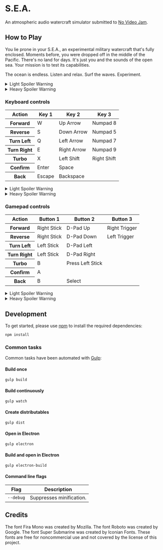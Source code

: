 # S.E.A.
An atmospheric audio watercraft simulator submitted to [No Video Jam](https://itch.io/jam/no-video-jam).

## How to Play
You lie prone in your S.E.A., an experimental military watercraft that's fully enclosed.
Moments before, you were dropped off in the middle of the Pacific.
There's no land for days.
It's just you and the sounds of the open sea.
Your mission is to test its capabilities.

The ocean is endless.
Listen and relax.
Surf the waves.
Experiment.

<details>
  <summary>Light Spoiler Warning</summary>
  <p>The console suggests that S.E.A. is an acronym for Submersible Exploration Apparatus.</p>
</details>

<details>
  <summary>Heavy Spoiler Warning</summary>
  <p>The military has intelligence that a vast network of caves exists beneath the ocean floor. They suspect that valuable treasures, some not of this world, lay dormant inside. Perhaps your objective is to submerge, explore, and acquire these artifacts.</p>
</details>

### Keyboard controls
<table>
  <thead>
    <tr>
      <th>Action</th>
      <th>Key 1</th>
      <th>Key 2</th>
      <th>Key 3</th>
    </tr>
  </thead>
  <tbody>
    <tr>
      <th>Forward</th>
      <td>W</td>
      <td>Up Arrow</td>
      <td>Numpad 8</td>
    </tr>
    <tr>
      <th>Reverse</th>
      <td>S</td>
      <td>Down Arrow</td>
      <td>Numpad 5</td>
    </tr>
    <tr>
      <th>Turn Left</th>
      <td>Q</td>
      <td>Left Arrow</td>
      <td>Numpad 7</td>
    </tr>
    <tr>
      <th>Turn Right</th>
      <td>E</td>
      <td>Right Arrow</td>
      <td>Numpad 9</td>
    </tr>
    <tr>
      <th>Turbo</th>
      <td>X</td>
      <td>Left Shift</td>
      <td>Right Shift</td>
    </tr>
    <tr>
      <th>Confirm</th>
      <td>Enter</td>
      <td>Space</td>
      <td></td>
    </tr>
    <tr>
      <th>Back</th>
      <td>Escape</td>
      <td>Backspace</td>
      <td></td>
    </tr>
  </tbody>
</table>

<details>
  <summary>Light Spoiler Warning</summary>
  <p>The briefing suggested that the S.E.A. has undocumented capabilities. Try to experiment with its controls.</p>
</details>

<details>
  <summary>Heavy Spoiler Warning</summary>
  <p>A radio transmission instructs you that the S.E.A. has additional controls for navigating below the surface:</p>
  <table>
    <thead>
      <tr>
        <th>Action</th>
        <th>Key 1</th>
        <th>Key 2</th>
        <th>Key 3</th>
      </tr>
    </thead>
    <tbody>
      <tr>
        <th>Strafe Left</th>
        <td>A</td>
        <td>Numpad 4</td>
        <td></td>
      </tr>
      <tr>
        <th>Strafe Right</th>
        <td>D</td>
        <td>Numpad 6</td>
        <td></td>
      </tr>
      <tr>
        <th>Scan Area</th>
        <td>F</td>
        <td>Left Alt</td>
        <td>Right Alt</td>
      </tr>
      <tr>
        <th>Ascend</th>
        <td>Z</td>
        <td>Space</td>
        <td></td>
      </tr>
      <tr>
        <th>Descend</th>
        <td>C</td>
        <td>Left Control</td>
        <td>Right Control</td>
      </tr>
    </tbody>
  </table>
</details>

### Gamepad controls
<table>
  <thead>
    <tr>
      <th>Action</th>
      <th>Button 1</th>
      <th>Button 2</th>
      <th>Button 3</th>
    </tr>
  </thead>
  <tbody>
    <tr>
      <th>Forward</th>
      <td>Right Stick</td>
      <td>D-Pad Up</td>
      <td>Right Trigger</td>
    </tr>
    <tr>
      <th>Reverse</th>
      <td>Right Stick</td>
      <td>D-Pad Down</td>
      <td>Left Trigger</td>
    </tr>
    <tr>
      <th>Turn Left</th>
      <td>Left Stick</td>
      <td>D-Pad Left</td>
      <td></td>
    </tr>
    <tr>
      <th>Turn Right</th>
      <td>Left Stick</td>
      <td>D-Pad Right</td>
      <td></td>
    </tr>
    <tr>
      <th>Turbo</th>
      <td>B</td>
      <td>Press Left Stick</td>
      <td></td>
    </tr>
    <tr>
      <th>Confirm</th>
      <td>A</td>
      <td></td>
      <td></td>
    </tr>
    <tr>
      <th>Back</th>
      <td>B</td>
      <td>Select</td>
      <td></td>
    </tr>
  </tbody>
</table>

<details>
  <summary>Light Spoiler Warning</summary>
  <p>The briefing suggested that the S.E.A. has undocumented capabilities. Try to experiment with its controls.</p>
</details>

<details>
  <summary>Heavy Spoiler Warning</summary>
  <p>A radio transmission instructs you that the S.E.A. has additional controls for navigating below the surface:</p>
  <table>
    <thead>
      <tr>
        <th>Action</th>
        <th>Button 1</th>
        <th>Button 2</th>
      </tr>
    </thead>
    <tbody>
      <tr>
        <th>Strafing</th>
        <td>Right Stick</td>
        <td></td>
      </tr>
      <tr>
        <th>Scan Area</th>
        <td>A</td>
        <td>Press Left Stick</td>
      </tr>
      <tr>
        <th>Ascend</th>
        <td>Y</td>
        <td>Right Bumper</td>
      </tr>
      <tr>
        <th>Descend</th>
        <td>X</td>
        <td>Left Bumper</td>
      </tr>
    </tbody>
  </table>
</details>

## Development
To get started, please  use [npm](https://nodejs.org) to install the required dependencies:
```sh
npm install
```

### Common tasks
Common tasks have been automated with [Gulp](https://gulpjs.com):

#### Build once
```sh
gulp build
```

#### Build continuously
```sh
gulp watch
```

#### Create distributables
```sh
gulp dist
```

#### Open in Electron
```sh
gulp electron
```

#### Build and open in Electron
```sh
gulp electron-build
```

#### Command line flags
| Flag | Description |
| - | - |
| `--debug` | Suppresses minification. |

## Credits
The font Fira Mono was created by Mozilla.
The font Roboto was created by Google.
The font Super Submarine was created by Iconian Fonts.
These fonts are free for noncommercial use and not covered by the license of this project.
